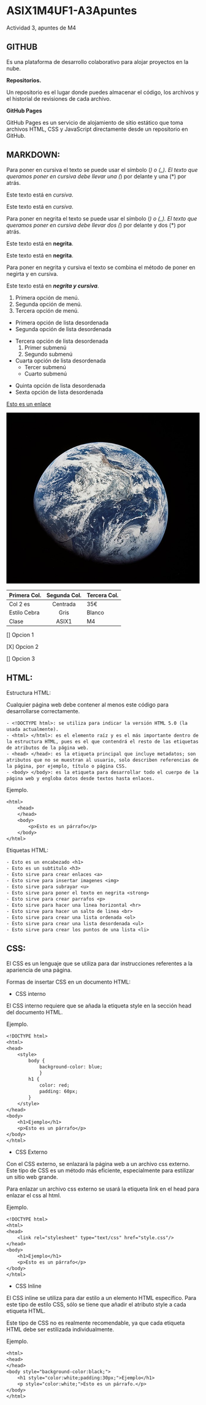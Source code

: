 # ASIX1M4UF1-A3Apuntes

Actividad 3, apuntes de M4

## GITHUB

Es una plataforma de desarrollo colaborativo para alojar proyectos en la nube.

**Repositorios.**

Un repositorio es el lugar donde puedes almacenar el código, los archivos y el historial de revisiones de cada archivo.

**GitHub Pages**

GitHub Pages es un servicio de alojamiento de sitio estático que toma archivos HTML, CSS y JavaScript directamente desde un repositorio en GitHub.

## MARKDOWN:

Para poner en cursiva el texto se puede usar el símbolo (*) o (_). El texto que queramos poner en cursiva debe llevar una (*) por delante y una (*) por atrás.

Este texto está en *cursiva*.

Este texto está en _cursiva_.

Para poner en negrita el texto se puede usar el símbolo (*) o (_). El texto que queramos poner en cursiva debe llevar dos (*) por delante y dos (*) por atrás.

Este texto está en **negrita**.

Este texto está en __negrita__.

Para poner en negrita y cursiva el texto se combina el método de poner en negirta y en cursiva.

Este texto está en **_negrita y cursiva_**.

1. Primera opción de menú.
2. Segunda opción de menú.
3. Tercera opción de menú.

* Primera opción de lista desordenada
* Segunda opción de lista desordenada
- Tercera opción de lista desordenada
    1. Primer submenú
    2. Segundo submenú
- Cuarta opción de lista desordenada
    * Tercer submenú
    * Cuarto submenú
+ Quinta opción de lista desordenada
+ Sexta opción de lista desordenada

[Esto es un enlace](http://joan23.fje.edu "Enlace a la web del cole")

![Esto es una imagen](https://raw.githubusercontent.com/polettex/ASIX1M4UF1-A3Apuntes/aa7c1c85a0b76f082bbb92d680a2d3d35fd5964d/planeta.jpg "Enlace de la imagen")

|Primera Col.|Segunda Col.|Tercera Col.|
|---------------|:------------:|---------------|
|Col 2 es|Centrada|35€|
|Estilo Cebra|Gris|Blanco|
|Clase |ASIX1|M4|

[] Opcion 1

[X] Opcion 2

[] Opcion 3

## HTML:

Estructura HTML:

Cualquier página web debe contener al menos este código para desarrollarse correctamente.

```
- <!DOCTYPE html>: se utiliza para indicar la versión HTML 5.0 (la usada actualmente).
- <html> </html>: es el elemento raíz y es el más importante dentro de la estructura HTML, pues es el que contendrá el resto de las etiquetas de atributos de la página web. 
- <head> </head>: es la etiqueta principal que incluye metadatos; son atributos que no se muestran al usuario, solo describen referencias de la página, por ejemplo, título o página CSS.
- <body> </body>: es la etiqueta para desarrollar todo el cuerpo de la página web y engloba datos desde textos hasta enlaces.
```

Ejemplo.

```
<html>
    <head>
    </head>
    <body>
        <p>Esto es un párrafo</p>
    </body>
</html>
```

Etiquetas HTML:

```
- Esto es un encabezado <h1>
- Esto es un subtitulo <h3>
- Esto sirve para crear enlaces <a>
- Esto sirve para insertar imagenes <img>
- Esto sirve para subrayar <u>
- Esto sirve para poner el texto en negrita <strong>
- Esto sirve para crear parrafos <p>
- Esto sirve para hacer una linea horizontal <hr>
- Esto sirve para hacer un salto de linea <br>
- Esto sirve para crear una lista ordenada <ol>
- Esto sirve para crear una lista desordenada <ul>
- Esto sirve para crear los puntos de una lista <li>

```

## CSS:

El CSS es un lenguaje que se utiliza para dar instrucciones referentes a la apariencia de una página.

Formas de insertar CSS en un documento HTML:

- CSS interno

El CSS interno requiere que se añada la etiqueta style en la sección head del documento HTML.

Ejemplo.

```
<!DOCTYPE html>
<html>
<head>
    <style>
        body {
            background-color: blue;
            }
        h1 {
            color: red;
            padding: 60px;
        } 
    </style>
</head>
<body>
    <h1>Ejemplo</h1>
    <p>Esto es un párrafo</p>
</body>
</html>
```

- CSS Externo

Con el CSS externo, se enlazará la página web a un archivo css externo. Este tipo de CSS es un método más eficiente, especialmente para estilizar un sitio web grande.

Para enlazar un archivo css externo se usará la etiqueta link en el head para enlazar el css al html.

Ejemplo.

```
<!DOCTYPE html>
<html>
<head>
    <link rel="stylesheet" type="text/css" href="style.css"/>
</head>
<body>
    <h1>Ejemplo</h1>
    <p>Esto es un párrafo</p>
</body>
</html>
```

- CSS Inline

El CSS inline se utiliza para dar estilo a un elemento HTML específico. Para este tipo de estilo CSS, sólo se tiene que añadir el atributo style a cada etiqueta HTML. 

Este tipo de CSS no es realmente recomendable, ya que cada etiqueta HTML debe ser estilizada individualmente.

Ejemplo.

```
<html>
<head>
</head>
<body style="background-color:black;">
    <h1 style="color:white;padding:30px;">Ejemplo</h1>
    <p style="color:white;">Esto es un párrafo.</p>
</body>
</html>
```